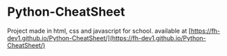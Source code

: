 # Python-CheatSheet
Project made in html, css and javascript for school.
available at [https://fh-dev1.github.io/Python-CheatSheet/](https://fh-dev1.github.io/Python-CheatSheet/)
